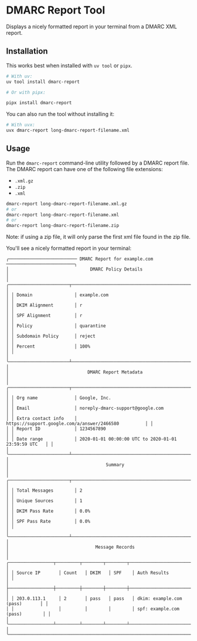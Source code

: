 # DMARC Report Tool

Displays a nicely formatted report in your terminal from a DMARC XML report.

## Installation

This works best when installed with `uv tool` or `pipx`.

```bash
# With uv:
uv tool install dmarc-report

# Or with pipx:

pipx install dmarc-report
```

You can also run the tool without installing it:

```bash
# With uvx:
uvx dmarc-report long-dmarc-report-filename.xml
```

## Usage

Run the `dmarc-report` command-line utility followed by a DMARC report file.
The DMARC report can have one of the following file extensions:

- `.xml.gz`
- `.zip`
- `.xml`

```bash
dmarc-report long-dmarc-report-filename.xml.gz
# or
dmarc-report long-dmarc-report-filename.xml
# or
dmarc-report long-dmarc-report-filename.zip
```

Note: if using a zip file, it will only parse the first xml file found in the zip file.

You'll see a nicely formatted report in your terminal:

```text
╭────────────────────────── DMARC Report for example.com ──────────────────────────╮
│                               DMARC Policy Details                               │
│ ╭───────────────────────┬──────────────────────────────────────────────────────╮ │
│ │ Domain                │ example.com                                          │ │
│ │ DKIM Alignment        │ r                                                    │ │
│ │ SPF Alignment         │ r                                                    │ │
│ │ Policy                │ quarantine                                           │ │
│ │ Subdomain Policy      │ reject                                               │ │
│ │ Percent               │ 100%                                                 │ │
│ ╰───────────────────────┴──────────────────────────────────────────────────────╯ │
│                              DMARC Report Metadata                               │
│ ╭───────────────────────┬──────────────────────────────────────────────────────╮ │
│ │ Org name              │ Google, Inc.                                         │ │
│ │ Email                 │ noreply-dmarc-support@google.com                     │ │
│ │ Extra contact info    │ https://support.google.com/a/answer/2466580          │ │
│ │ Report ID             │ 1234567890                                           │ │
│ │ Date range            │ 2020-01-01 00:00:00 UTC to 2020-01-01 23:59:59 UTC   │ │
│ ╰───────────────────────┴──────────────────────────────────────────────────────╯ │
│                                     Summary                                      │
│ ╭───────────────────────┬──────────────────────────────────────────────────────╮ │
│ │ Total Messages        │ 2                                                    │ │
│ │ Unique Sources        │ 1                                                    │ │
│ │ DKIM Pass Rate        │ 0.0%                                                 │ │
│ │ SPF Pass Rate         │ 0.0%                                                 │ │
│ ╰───────────────────────┴──────────────────────────────────────────────────────╯ │
│                                 Message Records                                  │
│ ╭─────────────────┬─────────┬────────┬────────┬────────────────────────────────╮ │
│ │ Source IP       │ Count   │ DKIM   │ SPF    │ Auth Results                   │ │
│ ├─────────────────┼─────────┼────────┼────────┼────────────────────────────────┤ │
│ │ 203.0.113.1     │ 2       │ pass   │ pass   │ dkim: example.com (pass)       │ │
│ │                 │         │        │        │ spf: example.com (pass)        │ │
│ ╰─────────────────┴─────────┴────────┴────────┴────────────────────────────────╯ │
╰──────────────────────────────────────────────────────────────────────────────────╯
```

